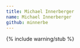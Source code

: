```yaml
---
title: Michael Innerberger
name: Michael Innerberger
github: minnerbe
---
```


{% include warning/stub %}
